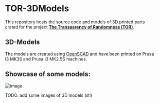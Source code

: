 # TOR-3DModels

This repository hosts the source code and models of 3D printed parts crated for the project [**The Transparency of Randomness (TOR)**](https://github.com/MathiasGartner/TOR).

## 3D-Models

The models are created using [OpenSCAD](https://openscad.org/) and have been printed on Prusa i3 MK3S and Prusa i3 MK2.5S machines.

## Showcase of some models:

![image](https://github.com/MathiasGartner/TOR-3DModels/assets/36887952/0ff989f3-cf45-42ee-bf4f-0d82f1fe63b5)


TODO: add some images of 3D models (stl)
